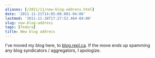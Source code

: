 ```yaml
---
aliases: [/2011/11/new-blog-address.html]
date: '2011-11-21T14:05:00.001-04:00'
lastmod: '2011-11-28T17:27:52.464-04:00'
slug: new-blog-address
tags: [fedora]
title: New blog address
---
```


I've moved my blog here, to [blog.repl.ca](http://blog.repl.ca/). If the move
ends up spamming any blog syndicators / aggregators, I apologize.

